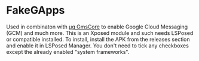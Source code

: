 # FakeGApps

Used in combinaton with [µg GmsCore](https://github.com/microg/android_packages_apps_GmsCore) to enable Google Cloud Messaging (GCM) and much more.
This is an Xposed module and such needs LSPosed or compatible installed.
To install, install the APK from the releases section and enable it in LSPosed Manager. You don't need to tick any checkboxes except the already enabled "system frameworks".
